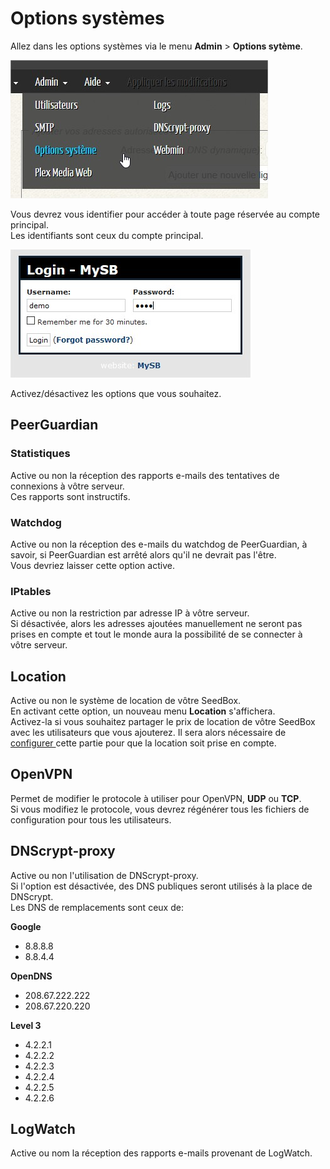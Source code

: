 # Options systèmes

Allez dans les options systèmes via le menu **Admin** &gt; **Options sytème**.

![](../.gitbook/assets/menu_admin_options.jpg)

Vous devrez vous identifier pour accéder à toute page réservée au compte principal.  
Les identifiants sont ceux du compte principal.

![](../.gitbook/assets/admin_login.jpg)

Activez/désactivez les options que vous souhaitez.

## PeerGuardian

### Statistiques

Active ou non la réception des rapports e-mails des tentatives de connexions à vôtre serveur.  
Ces rapports sont instructifs.

### Watchdog

Active ou non la réception des e-mails du watchdog de PeerGuardian, à savoir, si PeerGuardian est arrêté alors qu'il ne devrait pas l'être.  
Vous devriez laisser cette option active.

### IPtables

Active ou non la restriction par adresse IP à vôtre serveur.  
Si désactivée, alors les adresses ajoutées manuellement ne seront pas prises en compte et tout le monde aura la possibilité de se connecter à vôtre serveur.

## Location

Active ou non le système de location de vôtre SeedBox.  
En activant cette option, un nouveau menu **Location** s'affichera.  
Activez-la si vous souhaitez partager le prix de location de vôtre SeedBox avec les utilisateurs que vous ajouterez. Il sera alors nécessaire de [configurer ](https://mysb.gitbook.io/doc/v/v5.3_fr/configuration/gestion-locative)cette partie pour que la location soit prise en compte.

## OpenVPN

Permet de modifier le protocole à utiliser pour OpenVPN, **UDP** ou **TCP**.  
Si vous modifiez le protocole, vous devrez régénérer tous les fichiers de configuration pour tous les utilisateurs.

## DNScrypt-proxy

Active ou non l'utilisation de DNScrypt-proxy.  
Si l'option est désactivée, des DNS publiques seront utilisés à la place de DNScrypt.  
Les DNS de remplacements sont ceux de:

**Google**

* 8.8.8.8
* 8.8.4.4

**OpenDNS**

* 208.67.222.222
* 208.67.220.220

**Level 3**

* 4.2.2.1
* 4.2.2.2
* 4.2.2.3
* 4.2.2.4
* 4.2.2.5
* 4.2.2.6

## LogWatch

Active ou nom la réception des rapports e-mails provenant de LogWatch.

